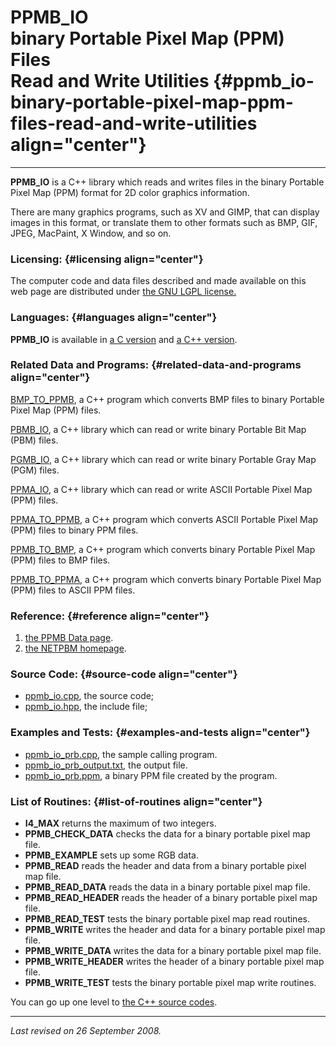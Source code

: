 PPMB\_IO\
binary Portable Pixel Map (PPM) Files\
Read and Write Utilities {#ppmb_io-binary-portable-pixel-map-ppm-files-read-and-write-utilities align="center"}
======================================

------------------------------------------------------------------------

**PPMB\_IO** is a C++ library which reads and writes files in the binary
Portable Pixel Map (PPM) format for 2D color graphics information.

There are many graphics programs, such as XV and GIMP, that can display
images in this format, or translate them to other formats such as BMP,
GIF, JPEG, MacPaint, X Window, and so on.

### Licensing: {#licensing align="center"}

The computer code and data files described and made available on this
web page are distributed under [the GNU LGPL
license.](../../txt/gnu_lgpl.txt)

### Languages: {#languages align="center"}

**PPMB\_IO** is available in [a C
version](../../c_src/ppmb_io/ppmb_io.html) and [a C++
version](../../cpp_src/ppmb_io/ppmb_io.html).

### Related Data and Programs: {#related-data-and-programs align="center"}

[BMP\_TO\_PPMB](../../cpp_src/bmp_to_ppmb/bmp_to_ppmb.html), a C++
program which converts BMP files to binary Portable Pixel Map (PPM)
files.

[PBMB\_IO](../../cpp_src/pbmb_io/pbmb_io.html), a C++ library which can
read or write binary Portable Bit Map (PBM) files.

[PGMB\_IO](../../cpp_src/pgmb_io/pgmb_io.html), a C++ library which can
read or write binary Portable Gray Map (PGM) files.

[PPMA\_IO](../../cpp_src/ppma_io/ppma_io.html), a C++ library which can
read or write ASCII Portable Pixel Map (PPM) files.

[PPMA\_TO\_PPMB](../../cpp_src/ppma_to_ppmb/ppma_to_ppmb.html), a C++
program which converts ASCII Portable Pixel Map (PPM) files to binary
PPM files.

[PPMB\_TO\_BMP](../../cpp_src/ppmb_to_bmp/ppmb_to_bmp.html), a C++
program which converts binary Portable Pixel Map (PPM) files to BMP
files.

[PPMB\_TO\_PPMA](../../cpp_src/ppmb_to_ppma/ppmb_to_ppma.html), a C++
program which converts binary Portable Pixel Map (PPM) files to ASCII
PPM files.

### Reference: {#reference align="center"}

1.  [the PPMB Data page](../../data/ppmb/ppmb.html).
2.  [the NETPBM homepage](http://netpbm.sourceforge.net/).

### Source Code: {#source-code align="center"}

-   [ppmb\_io.cpp](ppmb_io.cpp), the source code;
-   [ppmb\_io.hpp](ppmb_io.hpp), the include file;

### Examples and Tests: {#examples-and-tests align="center"}

-   [ppmb\_io\_prb.cpp](ppmb_io_prb.cpp), the sample calling program.
-   [ppmb\_io\_prb\_output.txt](ppmb_io_prb_output.txt), the output
    file.
-   [ppmb\_io\_prb.ppm](ppmb_io_prb.ppm), a binary PPM file created by
    the program.

### List of Routines: {#list-of-routines align="center"}

-   **I4\_MAX** returns the maximum of two integers.
-   **PPMB\_CHECK\_DATA** checks the data for a binary portable pixel
    map file.
-   **PPMB\_EXAMPLE** sets up some RGB data.
-   **PPMB\_READ** reads the header and data from a binary portable
    pixel map file.
-   **PPMB\_READ\_DATA** reads the data in a binary portable pixel map
    file.
-   **PPMB\_READ\_HEADER** reads the header of a binary portable pixel
    map file.
-   **PPMB\_READ\_TEST** tests the binary portable pixel map read
    routines.
-   **PPMB\_WRITE** writes the header and data for a binary portable
    pixel map file.
-   **PPMB\_WRITE\_DATA** writes the data for a binary portable pixel
    map file.
-   **PPMB\_WRITE\_HEADER** writes the header of a binary portable pixel
    map file.
-   **PPMB\_WRITE\_TEST** tests the binary portable pixel map write
    routines.

You can go up one level to [the C++ source codes](../cpp_src.html).

------------------------------------------------------------------------

*Last revised on 26 September 2008.*

